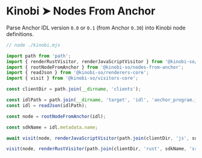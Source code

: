 # Kinobi ➤ Nodes From Anchor

Parse Anchor IDL version `0.0` or `0.1` (from Anchor `0.30`) into Kinobi node definitions.

```javascript
// node ./kinobi.mjs

import path from 'path';
import { renderRustVisitor, renderJavaScriptVisitor } from '@kinobi-so/renderers';
import { rootNodeFromAnchor } from '@kinobi-so/nodes-from-anchor';
import { readJson } from '@kinobi-so/renderers-core';
import { visit } from '@kinobi-so/visitors-core';

const clientDir = path.join(__dirname, 'clients');

const idlPath = path.join(__dirname, 'target', 'idl', 'anchor_program.json');
const idl = readJson(idlPath);

const node = rootNodeFromAnchor(idl);

const sdkName = idl.metadata.name;

await visit(node, renderJavaScriptVisitor(path.join(clientDir, 'js', sdkName, 'src', 'generated')));

visit(node, renderRustVisitor(path.join(clientDir, 'rust', sdkName, 'src', 'generated'), { format: true }));
```
